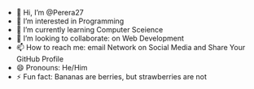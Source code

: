 - 👋 Hi, I’m @Perera27
- 👀 I’m interested in Programming
- 🌱 I’m currently learning Computer Sceience
- 💞️ I’m looking to collaborate: on Web Development
- 📫 How to reach me: email Network on Social Media and Share Your GitHub Profile
- 😄 Pronouns: He/Him
- ⚡ Fun fact: Bananas are berries, but strawberries are not

<!---
Perera27/Perera27 is a ✨ special ✨ repository because its `README.md` (this file) appears on your GitHub profile.
You can click the Preview link to take a look at your changes.
--->
